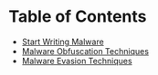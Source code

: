 # Table of Contents

* [Start Writing Malware](<Start Writing Malware.md>)
* [Malware Obfuscation Techniques](<Basics of Malware Obfuscation.md>)
* [Malware Evasion Techniques](<Malware Evasion Techniques.md>)